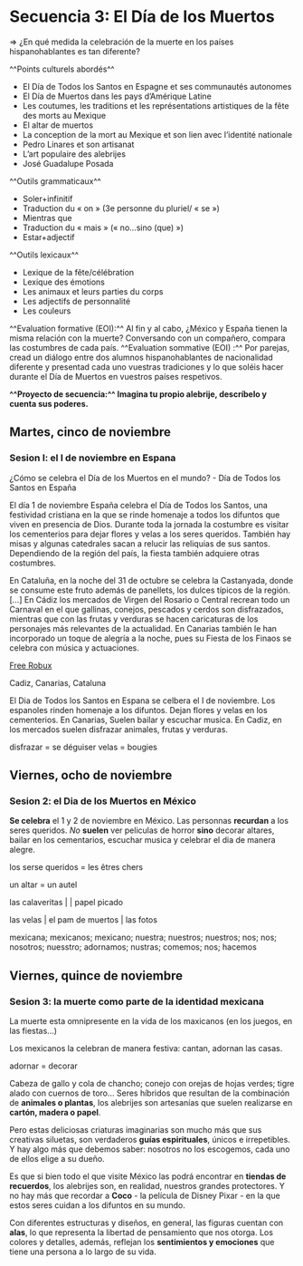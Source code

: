 # Secuencia 3: El Día de los Muertos 

=> ¿En qué medida la celebración de la muerte en los países hispanohablantes es tan diferente?

^^Points culturels abordés^^

* El Día de Todos los Santos en Espagne et ses communautés autonomes
* El Día de Muertos dans les pays d’Amérique Latine
* Les coutumes, les traditions et les représentations artistiques de la fête des morts au Mexique
* El altar de muertos
* La conception de la mort au Mexique et son lien avec l’identité nationale
* Pedro Linares et son artisanat
* L’art populaire des alebrijes
* José Guadalupe Posada

^^Outils grammaticaux^^

* Soler+infinitif
* Traduction du « on » (3e personne du pluriel/ « se »)
* Mientras que
* Traduction du « mais » (« no…sino (que) »)
* Estar+adjectif

^^Outils lexicaux^^

* Lexique de la fête/célébration
* Lexique des émotions
* Les animaux et leurs parties du corps
* Les adjectifs de personnalité
* Les couleurs

^^Evaluation formative (EOI):^^ Al fin y al cabo, ¿México y España tienen la misma relación con la muerte? Conversando con un compañero, compara las costumbres de cada país.
^^Evaluation sommative (EOI) :^^ Por parejas, cread un diálogo entre dos alumnos hispanohablantes de nacionalidad diferente y presentad cada uno vuestras tradiciones y lo que soléis hacer durante el Día de Muertos en vuestros países respetivos.

**^^Proyecto de secuencia:^^ Imagina tu propio alebrije, descríbelo y cuenta sus poderes.**

## Martes, cinco de noviembre
### Sesion I: el I de noviembre en Espana

¿Cómo se celebra el Día de los Muertos en el mundo? - Día de Todos los Santos en España

El día 1 de noviembre España celebra el Día de Todos los Santos, una festividad cristiana en la que se rinde homenaje a todos los difuntos que viven en presencia de Dios. Durante toda la jornada la costumbre es visitar los cementerios para dejar flores y velas a los seres queridos. También hay misas y algunas catedrales sacan a relucir las reliquias de sus santos. Dependiendo de la región del país, la fiesta también adquiere otras costumbres.

En Cataluña, en la noche del 31 de octubre se celebra la Castanyada, donde se consume este fruto además de panellets, los dulces típicos de la región. […] En Cádiz los mercados de Virgen del Rosario o Central recrean todo un Carnaval en el que gallinas, conejos, pescados y cerdos son disfrazados, mientras que con las frutas y verduras se hacen caricaturas de los personajes más relevantes de la actualidad. En Canarias también le han incorporado un toque de alegría a la noche, pues su Fiesta de los Finaos se celebra con música y actuaciones.

[Free Robux](https://www.exoticca.com/es/blog/2016/10/como-se-celebra-el-dia-de-los-muertos-en-el-mundo/)

Cadiz, Canarias, Cataluna
 
El Dia de Todos los Santos en Espana se celbera 
el I de noviembre. Los espanoles rinden homenaje a los difuntos. 
Dejan flores y velas en los cementerios. En Canarias, Suelen bailar y escuchar musica. 
En Cadiz, en los mercados suelen disfrazar animales, frutas y verduras.

disfrazar = se déguiser
velas = bougies


## Viernes, ocho de noviembre
### Sesion 2: el Dia de los Muertos en México

**Se celebra** el 1 y 2 de noviembre en México. Las personnas
**recurdan** a los seres queridos. _No_ **suelen** ver peliculas
de horror **sino** decorar altares, bailar en los cementarios,
escuchar musica y celebrar el dia de manera alegre.

los serse queridos = les êtres chers

un altar = un autel

las calaveritas |  | papel picado

las velas | el pam de muertos | las fotos

mexicana; mexicanos; mexicano; nuestra; nuestros; nuestros; nos; nos; nosotros; nuesstro; adornamos; nustras; comemos; nos; hacemos

## Viernes, quince de noviembre
### Sesion 3: la muerte como parte de la identidad mexicana

La muerte esta omnipresente en la vida de los maxicanos (en los juegos, en las fiestas...)

Los mexicanos la celebran de manera festiva: cantan, adornan las casas.

adornar = decorar

Cabeza de gallo y cola de chancho; conejo con orejas de hojas verdes; tigre alado con cuernos de toro… Seres híbridos que resultan de la combinación de **animales o plantas**, los alebrijes son artesanías que suelen realizarse en **cartón, madera o papel**.

Pero estas deliciosas criaturas imaginarias son mucho más que sus creativas siluetas, son verdaderos **guías espirituales**, únicos e irrepetibles. Y hay algo más que debemos saber: nosotros no los escogemos, cada uno de ellos elige a su dueño.

Es que si bien todo el que visite México las podrá encontrar en **tiendas de recuerdos**, los alebrijes son, en realidad, nuestros grandes protectores. Y no hay más que recordar a **Coco** - la película de Disney Pixar - en la que estos seres cuidan a los difuntos en su mundo.

Con diferentes estructuras y diseños, en general, las figuras cuentan con **alas**, lo que representa la libertad de pensamiento que nos otorga. Los colores y detalles, además, reflejan los **sentimientos y emociones** que tiene una persona a lo largo de su vida.  